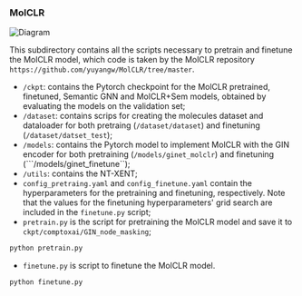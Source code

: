 ### MolCLR

![Diagram](figs/MolCLR.PNG?raw=true)

This subdirectory contains all the scripts necessary to pretrain and finetune the MolCLR model, which code is taken by the MolCLR repository ```https://github.com/yuyangw/MolCLR/tree/master```.

- ```/ckpt```: contains the Pytorch checkpoint for the MolCLR pretrained, finetuned, Semantic GNN and MolCLR+Sem models, obtained by evaluating the models on the validation set;
- ```/dataset```: contains scrips for creating the molecules dataset and dataloader for both pretraing (```/dataset/dataset```) and finetuning (```/dataset/datset_test```);
- ```/models```: contains the Pytorch model to implement MolCLR with the GIN encoder for both pretraining (```/models/ginet_molclr```) and finetuning (```/models/ginet_finetune``);
- ```/utils```: contains the NT-XENT;
- ```config_pretraing.yaml``` and ```config_finetune.yaml``` contain the hyperparameters for the pretraining and finetuning, respectively. Note that the values for the finetuning hyperparameters' grid search are included in the ```finetune.py``` script;
- ```pretrain.py``` is the script for pretraining the MolCLR model and save it to ```ckpt/comptoxai/GIN_node_masking```;
```python
python pretrain.py
``` 
- ```finetune.py``` is script to finetune the MolCLR model.
```python
python finetune.py
``` 